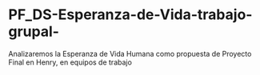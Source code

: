 # PF_DS-Esperanza-de-Vida-trabajo-grupal-
Analizaremos la Esperanza de Vida Humana como propuesta de Proyecto Final en Henry, en equipos de trabajo
